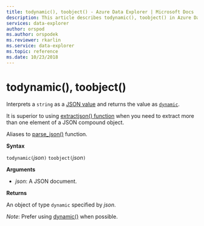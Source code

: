 ```yaml
---
title: todynamic(), toobject() - Azure Data Explorer | Microsoft Docs
description: This article describes todynamic(), toobject() in Azure Data Explorer.
services: data-explorer
author: orspod
ms.author: orspodek
ms.reviewer: rkarlin
ms.service: data-explorer
ms.topic: reference
ms.date: 10/23/2018
---
```

# todynamic(), toobject()

Interprets a `string` as a [JSON value](https://json.org/) and returns the value as [`dynamic`](./scalar-data-types/dynamic.md). 

It is superior to using [extractjson() function](./extractjsonfunction.md)
when you need to extract more than one element of a JSON compound object.

Aliases to [parse_json()](./parsejsonfunction.md) function.

**Syntax**

`todynamic(`*json*`)`
`toobject(`*json*`)`

**Arguments**

* *json*: A JSON document.

**Returns**

An object of type `dynamic` specified by *json*.

*Note*: Prefer using [dynamic()](./scalar-data-types/dynamic.md) when possible.